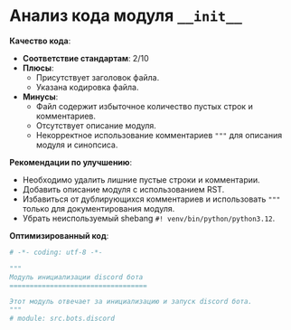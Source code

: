 # Анализ кода модуля `__init__`

**Качество кода**:

- **Соответствие стандартам**: 2/10
- **Плюсы**:
    - Присутствует заголовок файла.
    - Указана кодировка файла.
- **Минусы**:
    - Файл содержит избыточное количество пустых строк и комментариев.
    - Отсутствует описание модуля.
    - Некорректное использование комментариев ``"""`` для описания модуля и синопсиса.

**Рекомендации по улучшению**:

- Необходимо удалить лишние пустые строки и комментарии.
- Добавить описание модуля с использованием RST.
- Избавиться от дублирующихся комментариев и использовать `"""` только для документирования модуля.
- Убрать неиспользуемый shebang `#! venv/bin/python/python3.12`.

**Оптимизированный код**:

```python
# -*- coding: utf-8 -*-

"""
Модуль инициализации discord бота
==================================

Этот модуль отвечает за инициализацию и запуск discord бота.
"""
# module: src.bots.discord
```
